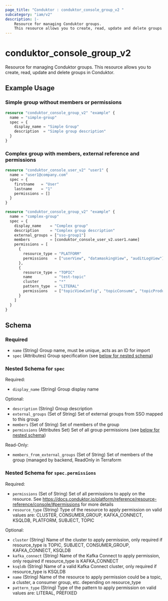 ```yaml
---
page_title: "Conduktor : conduktor_console_group_v2 "
subcategory: "iam/v2"
description: |-
    Resource for managing Conduktor groups.
    This resource allows you to create, read, update and delete groups in Conduktor.
---
```


# conduktor_console_group_v2

Resource for managing Conduktor groups.
This resource allows you to create, read, update and delete groups in Conduktor.

## Example Usage

### Simple group without members or permissions
```terraform
resource "conduktor_console_group_v2" "example" {
  name = "simple-group"
  spec = {
    display_name = "Simple Group"
    description  = "Simple group description"
  }
}
```

### Complex group with members, external reference and permissions
```terraform
resource "conduktor_console_user_v2" "user1" {
  name = "user1@company.com"
  spec = {
    firstname   = "User"
    lastname    = "1"
    permissions = []
  }
}

resource "conduktor_console_group_v2" "example" {
  name = "complex-group"
  spec = {
    display_name    = "Complex group"
    description     = "Complex group description"
    external_groups = ["sso-group1"]
    members         = [conduktor_console_user_v2.user1.name]
    permissions = [
      {
        resource_type = "PLATFORM"
        permissions   = ["userView", "datamaskingView", "auditLogView"]
      },
      {
        resource_type = "TOPIC"
        name          = "test-topic"
        cluster       = "*"
        pattern_type  = "LITERAL"
        permissions   = ["topicViewConfig", "topicConsume", "topicProduce"]
      }
    ]
  }
}
```


<!-- schema generated by tfplugindocs -->
## Schema

### Required

- `name` (String) Group name, must be unique, acts as an ID for import
- `spec` (Attributes) Group specification (see [below for nested schema](#nestedatt--spec))

<a id="nestedatt--spec"></a>
### Nested Schema for `spec`

Required:

- `display_name` (String) Group display name

Optional:

- `description` (String) Group description
- `external_groups` (Set of String) Set of external groups from SSO mapped to this group
- `members` (Set of String) Set of members of the group
- `permissions` (Attributes Set) Set of all group permissions (see [below for nested schema](#nestedatt--spec--permissions))

Read-Only:

- `members_from_external_groups` (Set of String) Set of members of the group (managed by backend, ReadOnly in Terraform

<a id="nestedatt--spec--permissions"></a>
### Nested Schema for `spec.permissions`

Required:

- `permissions` (Set of String) Set of all permissions to apply on the resource. See https://docs.conduktor.io/platform/reference/resource-reference/console/#permissions for more details
- `resource_type` (String) Type of the resource to apply permission on valid values are: CLUSTER, CONSUMER_GROUP, KAFKA_CONNECT, KSQLDB, PLATFORM, SUBJECT, TOPIC

Optional:

- `cluster` (String) Name of the cluster to apply permission, only required if resource_type is TOPIC, SUBJECT, CONSUMER_GROUP, KAFKA_CONNECT, KSQLDB
- `kafka_connect` (String) Name of the Kafka Connect to apply permission, only required if resource_type is KAFKA_CONNECT
- `ksqldb` (String) Name of a valid Kafka Connect cluster, only required if resource_type is KSQLDB
- `name` (String) Name of the resource to apply permission could be a topic, a cluster, a consumer group, etc. depending on resource_type
- `pattern_type` (String) Type of the pattern to apply permission on valid values are: LITERAL, PREFIXED




